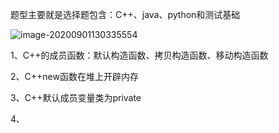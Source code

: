 题型主要就是选择题包含：C++、java、python和测试基础

![image-20200901130335554](C:\Users\Administrator\AppData\Roaming\Typora\typora-user-images\image-20200901130335554.png)

1、C++的成员函数：默认构造函数、拷贝构造函数、移动构造函数

2、C++new函数在堆上开辟内存

3、C++默认成员变量类为private

4、

